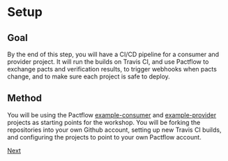 # Setup

## Goal

By the end of this step, you will have a CI/CD pipeline for a consumer and provider project. It will run the builds on Travis CI, and use Pactflow to exchange pacts and verification results, to trigger webhooks when pacts change, and to make sure each project is safe to deploy.

## Method

You will be using the Pactflow [example-consumer][example-consumer] and [example-provider][example-provider] projects as starting points for the workshop. You will be forking the repositories into your own Github account, setting up new Travis CI builds, and configuring the projects to point to your own Pactflow account.

[Next](./02_prerequisites.md)

[example-consumer]: https://github.com/pactflow/example-consumer
[example-provider]: https://github.com/pactflow/example-provider
